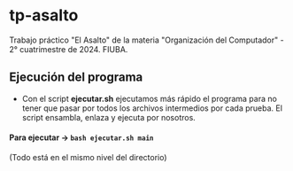 # tp-asalto
Trabajo práctico "El Asalto" de la materia "Organización del Computador" - 2° cuatrimestre de 2024. FIUBA.

## Ejecución del programa

- Con el script **ejecutar.sh** ejecutamos más rápido el programa para no tener que pasar por todos los archivos intermedios por cada prueba. El script ensambla, enlaza y ejecuta por nosotros.

#### Para ejecutar -> `bash ejecutar.sh main`
(Todo está en el mismo nivel del directorio)
